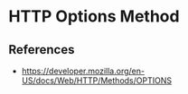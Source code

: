 # HTTP Options Method

## References

- https://developer.mozilla.org/en-US/docs/Web/HTTP/Methods/OPTIONS
